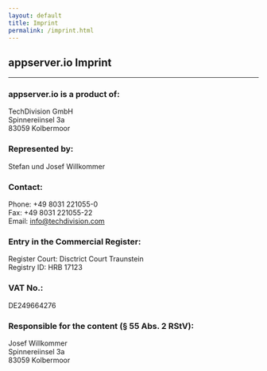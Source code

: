 ```yaml
---
layout: default
title: Imprint
permalink: /imprint.html
---
```


## appserver.io Imprint
<hr>

### appserver.io is a product of:

TechDivision GmbH<br />
Spinnereiinsel 3a<br />
83059 Kolbermoor<br />

### Represented by:<br />
Stefan und Josef Willkommer

### Contact:
Phone: +49 8031 221055-0<br />
Fax: +49 8031 221055-22<br />
Email: <a href="mailto:&#105;&#110;&#102;&#111;&#064;&#116;&#101;&#099;&#104;&#100;&#105;&#118;&#105;&#115;&#105;&#111;&#110;&#046;&#099;&#111;&#109;">&#105;&#110;&#102;&#111;&#064;&#116;&#101;&#099;&#104;&#100;&#105;&#118;&#105;&#115;&#105;&#111;&#110;&#046;&#099;&#111;&#109;</a>

### Entry in the Commercial Register:
Register Court: Disctrict Court Traunstein<br />
Registry ID: HRB 17123<br />

### VAT No.:
DE249664276<br />

### Responsible for the content (§ 55 Abs. 2 RStV):
Josef Willkommer<br />
Spinnereiinsel 3a<br />
83059 Kolbermoor<br />
